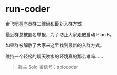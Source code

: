 # run-coder
奋飞吧程序员群二维码和最新入群方式

最近群总被匿名举报，为了防止大家走散启动 Plan B。  

如果群被解散了大家来这里找到最新的入群方式。  

维持一个轻松的聊天吹水的环境真的那么难吗……

> 群主 Solo 微信号：solocoder

